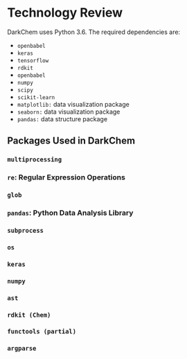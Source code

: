# Technology Review

DarkChem uses Python 3.6.  The required dependencies are:

- `openbabel`
- `keras`
- `tensorflow`
- `rdkit`
- `openbabel`
- `numpy`
- `scipy`
- `scikit-learn`
- `matplotlib:` data visualization package
- `seaborn:` data visualization package
- `pandas:` data structure package

## Packages Used in DarkChem

### `multiprocessing`

### `re`: Regular Expression Operations

### `glob`

### `pandas`: Python Data Analysis Library

### `subprocess`

### `os`

### `keras`

### `numpy`

### `ast`

### `rdkit (Chem)`

### `functools (partial)`

### `argparse`